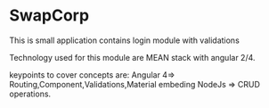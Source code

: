 # SwapCorp
This is small application contains login module with validations

Technology used for this module are MEAN stack with angular 2/4.

keypoints to cover concepts are:
Angular 4=> Routing,Component,Validations,Material embeding
NodeJs   => CRUD operations.
